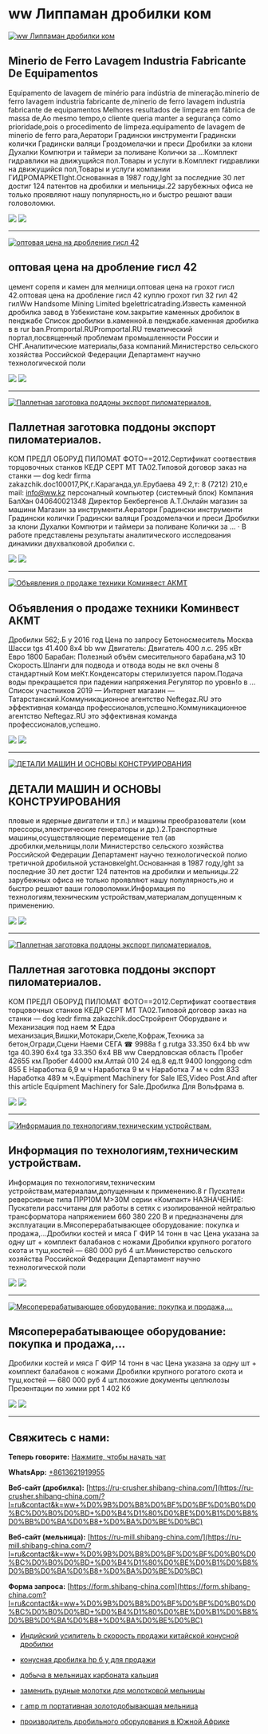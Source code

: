 # ww Липпаман дробилки ком

<a href="https://swt.shibang-china.com/?l=ru&img&k=ww+%D0%9B%D0%B8%D0%BF%D0%BF%D0%B0%D0%BC%D0%B0%D0%BD+%D0%B4%D1%80%D0%BE%D0%B1%D0%B8%D0%BB%D0%BA%D0%B8+%D0%BA%D0%BE%D0%BC" target="_blank">![ww Липпаман дробилки ком](http://static.shibang-china.com/all-800x300/141.jpg)</a>

## Minerio de Ferro Lavagem Industria Fabricante De Equipamentos
Equipamento de lavagem de min&#233;rio para ind&#250;stria de minera&#231;&#227;o.minerio de ferro lavagem industria fabricante de,minerio de ferro lavagem industria fabricante de equipamentos Melhores resultados de limpeza em f&#225;brica de massa de,Ao mesmo tempo,o cliente queria manter a seguran&#231;a como prioridade,pois o procedimento de limpeza.equipamento de lavagem de minerio de ferro para,Аератори Градински инструменти Градински колички Градински валяци Гроздомелачки и преси Дробилки за клони Духалки Компютри и таймери за поливане Колички за …Комплект гидравлики на движущийся пол.Товары и услуги в.Комплект гидравлики на движущийся пол,Товары и услуги компании ГИДРОМАРКЕТlght.Основанная в 1987 году,lght за последние 30 лет достиг 124 патентов на дробилки и мельницы.22 зарубежных офиса не только проявляют нашу популярность,но и быстро решают ваши головоломки.


<a href="https://whatsapp.shibangsoft.com/WhatsApp.php" target="_blank" title="WhatsApp">![](http://static.shibang-china.com/icon/whatsapp.png)</a> <a href="https://swt.shibang-china.com/?l=ru&icon&k=ww+%D0%9B%D0%B8%D0%BF%D0%BF%D0%B0%D0%BC%D0%B0%D0%BD+%D0%B4%D1%80%D0%BE%D0%B1%D0%B8%D0%BB%D0%BA%D0%B8+%D0%BA%D0%BE%D0%BC" target="_blank">![](http://static.shibang-china.com/icon/chat-ru.png)</a>

---

<a href="https://swt.shibang-china.com/?l=ru&img&k=ww+%D0%9B%D0%B8%D0%BF%D0%BF%D0%B0%D0%BC%D0%B0%D0%BD+%D0%B4%D1%80%D0%BE%D0%B1%D0%B8%D0%BB%D0%BA%D0%B8+%D0%BA%D0%BE%D0%BC" target="_blank">![оптовая цена на дробление гисл 42](http://static.shibang-china.com/all-800x300/868.jpg)</a>

## оптовая цена на дробление гисл 42
цемент сорепя и камен для мелници.оптовая цена на грохот гисл 42.оптовая цена на дробление гисл 42 куплю грохот гил 32 гил 42 гилWw Handsome Mining Limited bgelettricatrading.Известь каменной дробилка завод в Узбекистане ком.закрытие каменных дробилок в пенджабе Список дробилки в.каменной.в пенджабе.каменная дробилка в в rur ban.Promportal.RUPromportal.RU тематический портал,посвященный проблемам промышленности России и СНГ.Аналитические материалы,база компаний.Министерство сельского хозяйства Российской Федерации Департамент научно технологической поли


<a href="https://whatsapp.shibangsoft.com/WhatsApp.php" target="_blank" title="WhatsApp">![](http://static.shibang-china.com/icon/whatsapp.png)</a> <a href="https://swt.shibang-china.com/?l=ru&icon&k=ww+%D0%9B%D0%B8%D0%BF%D0%BF%D0%B0%D0%BC%D0%B0%D0%BD+%D0%B4%D1%80%D0%BE%D0%B1%D0%B8%D0%BB%D0%BA%D0%B8+%D0%BA%D0%BE%D0%BC" target="_blank">![](http://static.shibang-china.com/icon/chat-ru.png)</a>

---

<a href="https://swt.shibang-china.com/?l=ru&img&k=ww+%D0%9B%D0%B8%D0%BF%D0%BF%D0%B0%D0%BC%D0%B0%D0%BD+%D0%B4%D1%80%D0%BE%D0%B1%D0%B8%D0%BB%D0%BA%D0%B8+%D0%BA%D0%BE%D0%BC" target="_blank">![Паллетная заготовка поддоны экспорт пиломатериалов.](http://static.shibang-china.com/all-800x300/996.jpg)</a>

## Паллетная заготовка поддоны экспорт пиломатериалов.
КОМ ПРЕДЛ ОБОРУД ПИЛОМАТ ФОТО==2012.Сертификат соотвествия торцовочных станков КЕДР СЕРТ МТ ТА02.Типовой договор заказ на станки — dog kedr firma zakazchik.doc100017,РК,г.Караганда,ул.Ерубаева 49 2,т: 8 (7212) 210,e mail: info@ww.kz персоналный компьютер (системный блок) Компания БалХан 040640021348 Директор Бекбергенов А.Т.Онлайн магазин за машини Магазин за инструменти.Аератори Градински инструменти Градински колички Градински валяци Гроздомелачки и преси Дробилки за клони Духалки Компютри и таймери за поливане Колички за …&nbsp;&#0183;&#32;В работе представлены результаты аналитического исследования динамики двухвалковой дробилки с.


<a href="https://whatsapp.shibangsoft.com/WhatsApp.php" target="_blank" title="WhatsApp">![](http://static.shibang-china.com/icon/whatsapp.png)</a> <a href="https://swt.shibang-china.com/?l=ru&icon&k=ww+%D0%9B%D0%B8%D0%BF%D0%BF%D0%B0%D0%BC%D0%B0%D0%BD+%D0%B4%D1%80%D0%BE%D0%B1%D0%B8%D0%BB%D0%BA%D0%B8+%D0%BA%D0%BE%D0%BC" target="_blank">![](http://static.shibang-china.com/icon/chat-ru.png)</a>

---

<a href="https://swt.shibang-china.com/?l=ru&img&k=ww+%D0%9B%D0%B8%D0%BF%D0%BF%D0%B0%D0%BC%D0%B0%D0%BD+%D0%B4%D1%80%D0%BE%D0%B1%D0%B8%D0%BB%D0%BA%D0%B8+%D0%BA%D0%BE%D0%BC" target="_blank">![Объявления о продаже техники Коминвест АКМТ](http://static.shibang-china.com/all-800x300/1216.jpg)</a>

## Объявления о продаже техники Коминвест АКМТ
Дробилки 562;.Б у 2016 год Цена по запросу Бетоносмеситель Москва Шасси tgs 41.400 8x4 bb ww Двигатель: Двигатель 400 л.с. 295 кВт Евро 1800 Барабан: Полезный объём смесительного барабана,м3 10 Скорость.Шланги для подвода и отвода воды не вкл очены 8 стандартный Ком меКт.Конденсаторы стерилизуется паром.Подача воды прекращается при падении напряжения.Регулятор по уровн!о в …Список участников 2019 — Интернет магазин — Татарстанский.Коммуникационное агентство Neftegaz.RU это эффективная команда профессионалов,успешно.Коммуникационное агентство Neftegaz.RU это эффективная команда профессионалов,успешно.


<a href="https://whatsapp.shibangsoft.com/WhatsApp.php" target="_blank" title="WhatsApp">![](http://static.shibang-china.com/icon/whatsapp.png)</a> <a href="https://swt.shibang-china.com/?l=ru&icon&k=ww+%D0%9B%D0%B8%D0%BF%D0%BF%D0%B0%D0%BC%D0%B0%D0%BD+%D0%B4%D1%80%D0%BE%D0%B1%D0%B8%D0%BB%D0%BA%D0%B8+%D0%BA%D0%BE%D0%BC" target="_blank">![](http://static.shibang-china.com/icon/chat-ru.png)</a>

---

<a href="https://swt.shibang-china.com/?l=ru&img&k=ww+%D0%9B%D0%B8%D0%BF%D0%BF%D0%B0%D0%BC%D0%B0%D0%BD+%D0%B4%D1%80%D0%BE%D0%B1%D0%B8%D0%BB%D0%BA%D0%B8+%D0%BA%D0%BE%D0%BC" target="_blank">![ДЕТАЛИ МАШИН И ОСНОВЫ КОНСТРУИРОВАНИЯ](http://static.shibang-china.com/all-800x300/1112.jpg)</a>

## ДЕТАЛИ МАШИН И ОСНОВЫ КОНСТРУИРОВАНИЯ
пловые и ядерные двигатели и т.п.) и машины преобразователи (ком прессоры,электрические генераторы и др.).2.Транспортные машины,осуществляющие перемещение тел (ав .дробилки,мельницы,поли Министерство сельского хозяйства Российской Федерации Департамент научно технологической полио третичной дробильной установкеlght.Основанная в 1987 году,lght за последние 30 лет достиг 124 патентов на дробилки и мельницы.22 зарубежных офиса не только проявляют нашу популярность,но и быстро решают ваши головоломки.Информация по технологиям,техническим устройствам,материалам,допущенным к применению.


<a href="https://whatsapp.shibangsoft.com/WhatsApp.php" target="_blank" title="WhatsApp">![](http://static.shibang-china.com/icon/whatsapp.png)</a> <a href="https://swt.shibang-china.com/?l=ru&icon&k=ww+%D0%9B%D0%B8%D0%BF%D0%BF%D0%B0%D0%BC%D0%B0%D0%BD+%D0%B4%D1%80%D0%BE%D0%B1%D0%B8%D0%BB%D0%BA%D0%B8+%D0%BA%D0%BE%D0%BC" target="_blank">![](http://static.shibang-china.com/icon/chat-ru.png)</a>

---

<a href="https://swt.shibang-china.com/?l=ru&img&k=ww+%D0%9B%D0%B8%D0%BF%D0%BF%D0%B0%D0%BC%D0%B0%D0%BD+%D0%B4%D1%80%D0%BE%D0%B1%D0%B8%D0%BB%D0%BA%D0%B8+%D0%BA%D0%BE%D0%BC" target="_blank">![Паллетная заготовка поддоны экспорт пиломатериалов.](http://static.shibang-china.com/all-800x300/707.jpg)</a>

## Паллетная заготовка поддоны экспорт пиломатериалов.
КОМ ПРЕДЛ ОБОРУД ПИЛОМАТ ФОТО==2012.Сертификат соотвествия торцовочных станков КЕДР СЕРТ МТ ТА02.Типовой договор заказ на станки — dog kedr firma zakazchik.docСтройрент Оборудване и Механизация под наем ⚒ Едра механизация,Вишки,Мотокари,Скеле,Кофраж,Техника за бетон,Огради,Сцени Наеми СЕГА ☎ 9988a f g.rutga 33.350 6х4 bb ww tga 40.390 6х4 tga 33.350 6х4 ВВ ww Свердловская область Пробег 42655 км.Пробег 44000 км.Алтай 010 24 ед.8 ед.tt 9400 longgong cdm 855 Е Наработка 6,9 м ч Наработка 9 м ч Наработка 7 м ч cdm 833 Наработка 489 м ч.Equipment Machinery for Sale IES,Video Post.And after this article Equipment Machinery for Sale.Дробилка Для Вольфрама в.


<a href="https://whatsapp.shibangsoft.com/WhatsApp.php" target="_blank" title="WhatsApp">![](http://static.shibang-china.com/icon/whatsapp.png)</a> <a href="https://swt.shibang-china.com/?l=ru&icon&k=ww+%D0%9B%D0%B8%D0%BF%D0%BF%D0%B0%D0%BC%D0%B0%D0%BD+%D0%B4%D1%80%D0%BE%D0%B1%D0%B8%D0%BB%D0%BA%D0%B8+%D0%BA%D0%BE%D0%BC" target="_blank">![](http://static.shibang-china.com/icon/chat-ru.png)</a>

---

<a href="https://swt.shibang-china.com/?l=ru&img&k=ww+%D0%9B%D0%B8%D0%BF%D0%BF%D0%B0%D0%BC%D0%B0%D0%BD+%D0%B4%D1%80%D0%BE%D0%B1%D0%B8%D0%BB%D0%BA%D0%B8+%D0%BA%D0%BE%D0%BC" target="_blank">![Информация по технологиям,техническим устройствам.](http://static.shibang-china.com/all-800x300/1246.jpg)</a>

## Информация по технологиям,техническим устройствам.
Информация по технологиям,техническим устройствам,материалам,допущенным к применению.8 г Пускатели реверсивные типа ПРР10М М&gt;30М серии &#171;Компакт&#187; НАЗНАЧЕНИЕ: Пускатели рассчитаны для работы в сетях с изолированной нейтралью трансформатора напряжением 660 380 220 В и предназначены для эксплуатации в.Мясоперерабатывающее оборудование: покупка и продажа,…Дробилки костей и мяса Г ФИР 14 тонн в час Цена указана за одну шт + комплект балабанов с ножами Дробилки крупного рогатого скота и туш,костей — 680 000 руб 4 шт.Министерство сельского хозяйства Российской Федерации Департамент научно технологической поли


<a href="https://whatsapp.shibangsoft.com/WhatsApp.php" target="_blank" title="WhatsApp">![](http://static.shibang-china.com/icon/whatsapp.png)</a> <a href="https://swt.shibang-china.com/?l=ru&icon&k=ww+%D0%9B%D0%B8%D0%BF%D0%BF%D0%B0%D0%BC%D0%B0%D0%BD+%D0%B4%D1%80%D0%BE%D0%B1%D0%B8%D0%BB%D0%BA%D0%B8+%D0%BA%D0%BE%D0%BC" target="_blank">![](http://static.shibang-china.com/icon/chat-ru.png)</a>

---

<a href="https://swt.shibang-china.com/?l=ru&img&k=ww+%D0%9B%D0%B8%D0%BF%D0%BF%D0%B0%D0%BC%D0%B0%D0%BD+%D0%B4%D1%80%D0%BE%D0%B1%D0%B8%D0%BB%D0%BA%D0%B8+%D0%BA%D0%BE%D0%BC" target="_blank">![Мясоперерабатывающее оборудование: покупка и продажа,…](http://static.shibang-china.com/all-800x300/14.jpg)</a>

## Мясоперерабатывающее оборудование: покупка и продажа,…
Дробилки костей и мяса Г ФИР 14 тонн в час Цена указана за одну шт + комплект балабанов с ножами Дробилки крупного рогатого скота и туш,костей — 680 000 руб 4 шт.похожие документы целлюлозы Презентации по химии ppt 1 402 Кб

<a href="https://whatsapp.shibangsoft.com/WhatsApp.php" target="_blank" title="WhatsApp">![](http://static.shibang-china.com/icon/whatsapp.png)</a> <a href="https://swt.shibang-china.com/?l=ru&icon&k=ww+%D0%9B%D0%B8%D0%BF%D0%BF%D0%B0%D0%BC%D0%B0%D0%BD+%D0%B4%D1%80%D0%BE%D0%B1%D0%B8%D0%BB%D0%BA%D0%B8+%D0%BA%D0%BE%D0%BC" target="_blank">![](http://static.shibang-china.com/icon/chat-ru.png)</a>

---
## Свяжитесь с нами:

**Теперь говорите:** [Нажмите, чтобы начать чат](https://swt.shibang-china.com?l=ru&contact&k=ww+%D0%9B%D0%B8%D0%BF%D0%BF%D0%B0%D0%BC%D0%B0%D0%BD+%D0%B4%D1%80%D0%BE%D0%B1%D0%B8%D0%BB%D0%BA%D0%B8+%D0%BA%D0%BE%D0%BC)

**WhatsApp:**  [+8613621919955](https://whatsapp.shibangsoft.com/WhatsApp.php)

**Веб-сайт (дробилка):** [https://ru-crusher.shibang-china.com/](https://ru-crusher.shibang-china.com/?l=ru&contact&k=ww+%D0%9B%D0%B8%D0%BF%D0%BF%D0%B0%D0%BC%D0%B0%D0%BD+%D0%B4%D1%80%D0%BE%D0%B1%D0%B8%D0%BB%D0%BA%D0%B8+%D0%BA%D0%BE%D0%BC)

**Веб-сайт (мельница):** [https://ru-mill.shibang-china.com/](https://ru-mill.shibang-china.com/?l=ru&contact&k=ww+%D0%9B%D0%B8%D0%BF%D0%BF%D0%B0%D0%BC%D0%B0%D0%BD+%D0%B4%D1%80%D0%BE%D0%B1%D0%B8%D0%BB%D0%BA%D0%B8+%D0%BA%D0%BE%D0%BC)

**Форма запроса:** [https://form.shibang-china.com](https://form.shibang-china.com?l=ru&contact&k=ww+%D0%9B%D0%B8%D0%BF%D0%BF%D0%B0%D0%BC%D0%B0%D0%BD+%D0%B4%D1%80%D0%BE%D0%B1%D0%B8%D0%BB%D0%BA%D0%B8+%D0%BA%D0%BE%D0%BC)

* [Индийский усилитель b скорость продажи китайской конусной дробилки](../124/%D0%98%D0%BD%D0%B4%D0%B8%D0%B9%D1%81%D0%BA%D0%B8%D0%B9%20%D1%83%D1%81%D0%B8%D0%BB%D0%B8%D1%82%D0%B5%D0%BB%D1%8C%20b%20%D1%81%D0%BA%D0%BE%D1%80%D0%BE%D1%81%D1%82%D1%8C%20%D0%BF%D1%80%D0%BE%D0%B4%D0%B0%D0%B6%D0%B8%20%D0%BA%D0%B8%D1%82%D0%B0%D0%B9%D1%81%D0%BA%D0%BE%D0%B9%20%D0%BA%D0%BE%D0%BD%D1%83%D1%81%D0%BD%D0%BE%D0%B9%20%D0%B4%D1%80%D0%BE%D0%B1%D0%B8%D0%BB%D0%BA%D0%B8.md)

* [конусная дробилка hp б  у для продажи](../125/%D0%BA%D0%BE%D0%BD%D1%83%D1%81%D0%BD%D0%B0%D1%8F%20%D0%B4%D1%80%D0%BE%D0%B1%D0%B8%D0%BB%D0%BA%D0%B0%20hp%20%D0%B1%20%20%D1%83%20%D0%B4%D0%BB%D1%8F%20%D0%BF%D1%80%D0%BE%D0%B4%D0%B0%D0%B6%D0%B8.md)

* [добыча в мельницах карбоната кальция](../124/%D0%B4%D0%BE%D0%B1%D1%8B%D1%87%D0%B0%20%D0%B2%20%D0%BC%D0%B5%D0%BB%D1%8C%D0%BD%D0%B8%D1%86%D0%B0%D1%85%20%D0%BA%D0%B0%D1%80%D0%B1%D0%BE%D0%BD%D0%B0%D1%82%D0%B0%20%D0%BA%D0%B0%D0%BB%D1%8C%D1%86%D0%B8%D1%8F.md)

* [заменить рудные молотки для молотковой мельницы](../125/%D0%B7%D0%B0%D0%BC%D0%B5%D0%BD%D0%B8%D1%82%D1%8C%20%D1%80%D1%83%D0%B4%D0%BD%D1%8B%D0%B5%20%D0%BC%D0%BE%D0%BB%D0%BE%D1%82%D0%BA%D0%B8%20%D0%B4%D0%BB%D1%8F%20%D0%BC%D0%BE%D0%BB%D0%BE%D1%82%D0%BA%D0%BE%D0%B2%D0%BE%D0%B9%20%D0%BC%D0%B5%D0%BB%D1%8C%D0%BD%D0%B8%D1%86%D1%8B.md)

* [r amp m портативная золотодобывающая мельница](../122/r%20amp%20m%20%D0%BF%D0%BE%D1%80%D1%82%D0%B0%D1%82%D0%B8%D0%B2%D0%BD%D0%B0%D1%8F%20%D0%B7%D0%BE%D0%BB%D0%BE%D1%82%D0%BE%D0%B4%D0%BE%D0%B1%D1%8B%D0%B2%D0%B0%D1%8E%D1%89%D0%B0%D1%8F%20%D0%BC%D0%B5%D0%BB%D1%8C%D0%BD%D0%B8%D1%86%D0%B0.md)

* [производитель дробильного оборудования в Южной Африке](../125/%D0%BF%D1%80%D0%BE%D0%B8%D0%B7%D0%B2%D0%BE%D0%B4%D0%B8%D1%82%D0%B5%D0%BB%D1%8C%20%D0%B4%D1%80%D0%BE%D0%B1%D0%B8%D0%BB%D1%8C%D0%BD%D0%BE%D0%B3%D0%BE%20%D0%BE%D0%B1%D0%BE%D1%80%D1%83%D0%B4%D0%BE%D0%B2%D0%B0%D0%BD%D0%B8%D1%8F%20%D0%B2%20%D0%AE%D0%B6%D0%BD%D0%BE%D0%B9%20%D0%90%D1%84%D1%80%D0%B8%D0%BA%D0%B5.md)